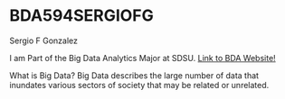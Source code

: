 # BDA594SERGIOFG

Sergio F Gonzalez

 I am Part of the Big Data Analytics Major at SDSU. [Link to BDA Website!](https://map.sdsu.edu/bigdata/index.html)

What is Big Data? Big Data describes the large number of data that inundates various sectors of society that may be related or unrelated. 
